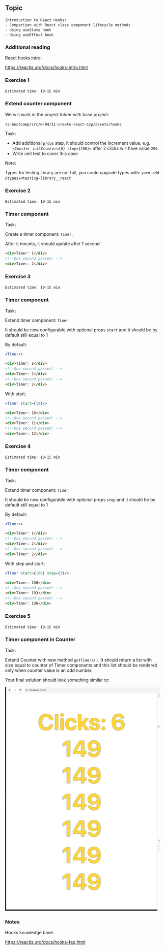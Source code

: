 ## Topic

```text
Introduction to React Hooks:
- Comparison with React class component lifecycle methods
- Using useState hook
- Using useEffect hook
```

### Additional reading

React hooks intro:

https://reactjs.org/docs/hooks-intro.html

### Exercise 1

`Estimated time: 10-15 min`

### Extend counter component

We will work in the project folder with base project:

`ts-bootcamp/src/w-04/11-create-react-app/assets/hooks`

Task:

- Add additional `props` step, it should control the
increment value, e.g. `<Counter initCounter={0} step={100}>`
after 2 clicks will have value `200`.
- Write unit test to cover this case

Note:

Types for testing library are not full, you could upgrade
types with: `yarn add @types/@testing-library__react`

### Exercise 2

`Estimated time: 10-15 min`

### Timer component

Task:

Create a timer component: `Timer`.

After it mounts, it should update after 1 second

```html
<div>Timer: 1</div> 
<!--One second passed: -->
<div>Timer: 2</div>
```

### Exercise 3

`Estimated time: 10-15 min`

### Timer component

Task:

Extend timer component: `Timer`.

It should be now configurable with optional props `start` and it should be by default still equal to 1

By default: 

```jsx
<Timer/>
```
```html
<div>Timer: 1</div> 
<!--One second passed: -->
<div>Timer: 2</div>
<!--One second passed: -->
<div>Timer: 2</div>
```

With start: 

```jsx
<Timer start={10}/>
```
```html
<div>Timer: 10</div> 
<!--One second passed: -->
<div>Timer: 11</div>
<!--One second passed: -->
<div>Timer: 12</div>
```

### Exercise 4

`Estimated time: 10-15 min`

### Timer component

Task:

Extend timer component: `Timer`.

It should be now configurable with optional props `step` and it should be by default still equal to 1

By default: 

```jsx
<Timer/>
```
```html
<div>Timer: 1</div> 
<!--One second passed: -->
<div>Timer: 2</div>
<!--One second passed: -->
<div>Timer: 2</div>
```

With step and start: 

```jsx
<Timer start={100} step={3}/>
```
```html
<div>Timer: 100</div> 
<!--One second passed: -->
<div>Timer: 103</div>
<!--One second passed: -->
<div>Timer: 106</div>
```


### Exercise 5

`Estimated time: 10-15 min`

### Timer component in Counter

Task:

Extend Counter with new method `getTimers()`. It should return a list with size equal to counter of Timer components
and this list should be rendered only when counter value is an odd number.

Your final solution should look something similar to:

![image](assets/counterWithContainer.png)

### Notes


Hooks knowledge base:

https://reactjs.org/docs/hooks-faq.html
